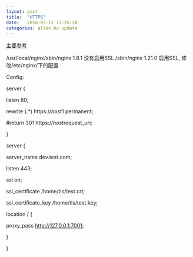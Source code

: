 ```yaml
---
layout: post
title:  "HTTPS"
date:   2016-03-11 13:35:30
categories: allen.hu update
---
```



[主要参考](http://yuedu.163.com/news_reader/#/~/source?id=be1d7ae9a5ef491b86de2e303dda7582_1&cid=51e0253f23f449b1a4d7b2d5f9785c7c_1)

/usr/local/nginx/sbin/nginx  1.8.1 没有启用SSL
/sbin/nginx 1.21.0  启用SSL, 修改/etc/nginx/下的配置


Config:

server {

listen 80;

rewrite (.*) https://$host$1 permanent;

#return 301 https://$host$request_uri;

}

server {

server_name dev.test.com;

listen 443;

ssl on;

ssl_certificate /home/tls/test.crt;

ssl_certificate_key /home/tls/test.key;

location / {

proxy_pass http://127.0.0.1:7001;

}

}
